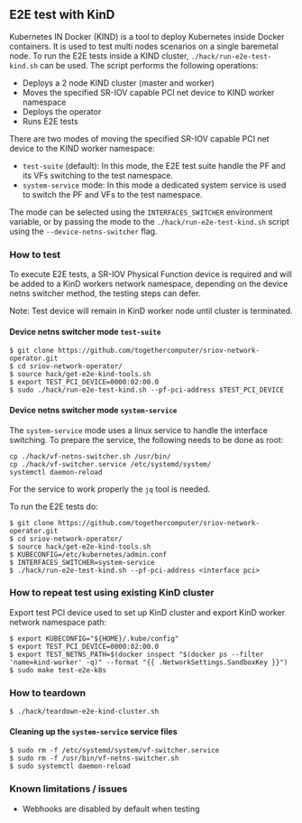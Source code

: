 ## E2E test with KinD
Kubernetes IN Docker (KIND) is a tool to deploy Kubernetes inside Docker containers. It is used to test multi nodes scenarios on a single baremetal node.
To run the E2E tests inside a KIND cluster, `./hack/run-e2e-test-kind.sh` can be used. The script performs the following operations:

 * Deploys a 2 node KIND cluster (master and worker)
 * Moves the specified SR-IOV capable PCI net device to KIND worker namespace
 * Deploys the operator
 * Runs E2E tests

There are two modes of moving the specified SR-IOV capable PCI net device to the KIND worker namespace:

 * `test-suite` (default): In this mode, the E2E test suite handle the PF and its VFs switching to the test namespace.
 * `system-service` mode: In this mode a dedicated system service is used to switch the PF and VFs to the test namespace.

The mode can be selected using the `INTERFACES_SWITCHER` environment variable, or by passing the mode to the `./hack/run-e2e-test-kind.sh` script using the `--device-netns-switcher` flag.

### How to test
To execute E2E tests, a SR-IOV Physical Function device is required and will be added to a KinD workers network namespace, depending on the device netns switcher method, the testing steps can defer.  

Note: Test device will remain in KinD worker node until cluster is terminated.

#### Device netns switcher mode `test-suite`
```
$ git clone https://github.com/togethercomputer/sriov-network-operator.git
$ cd sriov-network-operator/
$ source hack/get-e2e-kind-tools.sh
$ export TEST_PCI_DEVICE=0000:02:00.0
$ sudo ./hack/run-e2e-test-kind.sh --pf-pci-address $TEST_PCI_DEVICE
```

#### Device netns switcher mode `system-service`
The `system-service` mode uses a linux service to handle the interface switching. To prepare the service, the following needs to be done as root:
```
cp ./hack/vf-netns-switcher.sh /usr/bin/
cp ./hack/vf-switcher.service /etc/systemd/system/
systemctl daemon-reload
```
For the service to work properly the `jq` tool is needed.

To run the E2E tests do:
```
$ git clone https://github.com/togethercomputer/sriov-network-operator.git
$ cd sriov-network-operator/
$ source hack/get-e2e-kind-tools.sh
$ KUBECONFIG=/etc/kubernetes/admin.conf
$ INTERFACES_SWITCHER=system-service
$ ./hack/run-e2e-test-kind.sh --pf-pci-address <interface pci>
```

### How to repeat test using existing KinD cluster
Export test PCI device used to set up KinD cluster and export KinD worker network namespace path:
```
$ export KUBECONFIG="${HOME}/.kube/config"
$ export TEST_PCI_DEVICE=0000:02:00.0
$ export TEST_NETNS_PATH=$(docker inspect "$(docker ps --filter 'name=kind-worker' -q)" --format "{{ .NetworkSettings.SandboxKey }}")
$ sudo make test-e2e-k8s
```

### How to teardown

```
$ ./hack/teardown-e2e-kind-cluster.sh
```

#### Cleaning up the `system-service` service files
```
$ sudo rm -f /etc/systemd/system/vf-switcher.service
$ sudo rm -f /usr/bin/vf-netns-switcher.sh
$ sudo systemctl daemon-reload
```

### Known limitations / issues
* Webhooks are disabled by default when testing

